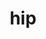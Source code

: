 ---
title: "hip"
layout: cache
categories: [package, develop]
meta: {"versions": ["5.5.1", "5.6.1", "6.1.2", "6.2.0", "6.2.1"], "compilers": ["gcc@=11.1.0", "gcc@=11.4.0", "gcc@=13.2.0"], "oss": ["ubuntu20.04", "ubuntu22.04", "ubuntu24.04"], "platforms": ["linux"], "targets": ["x86_64_v3"], "stacks": ["e4s", "gpu-tests", "ml-linux-x86_64-rocm", "root"], "num_specs": 85, "num_specs_by_stack": {"gpu-tests": 29, "root": 85, "e4s": 45, "ml-linux-x86_64-rocm": 11}}
spec_details: [{"hash": "cch3qgws37ro7himoja7hzg4hkckvlst", "compiler": "gcc@=11.1.0", "versions": ["5.6.1"], "os": "ubuntu20.04", "platform": "linux", "target": "x86_64_v3", "variants": ["build_system=cmake", "build_type=Release", "~cuda", "generator=make", "~ipo", "patches=aee7249,c2ee21c,e73e91b", "+rocm"], "stacks": ["gpu-tests", "root"], "size": "-", "tarball": "https://binaries.spack.io/develop/build_cache/linux-ubuntu20.04-x86_64_v3/gcc-11.1.0/hip-5.6.1/linux-ubuntu20.04-x86_64_v3-gcc-11.1.0-hip-5.6.1-cch3qgws37ro7himoja7hzg4hkckvlst.spack"}, {"hash": "3ckrdwlxq5j6eqbvwyd65e57neazbt4c", "compiler": "gcc@=11.1.0", "versions": ["5.6.1"], "os": "ubuntu20.04", "platform": "linux", "target": "x86_64_v3", "variants": ["build_system=cmake", "build_type=Release", "~cuda", "generator=make", "~ipo", "patches=aee7249,c2ee21c,e73e91b", "+rocm"], "stacks": ["gpu-tests", "root"], "size": "-", "tarball": "https://binaries.spack.io/develop/build_cache/linux-ubuntu20.04-x86_64_v3/gcc-11.1.0/hip-5.6.1/linux-ubuntu20.04-x86_64_v3-gcc-11.1.0-hip-5.6.1-3ckrdwlxq5j6eqbvwyd65e57neazbt4c.spack"}, {"hash": "3dvvckzgjcsk532v2bvxcijg7qcecwlm", "compiler": "gcc@=11.1.0", "versions": ["5.6.1"], "os": "ubuntu20.04", "platform": "linux", "target": "x86_64_v3", "variants": ["build_system=cmake", "build_type=Release", "~cuda", "generator=make", "~ipo", "patches=aee7249,c2ee21c,e73e91b", "+rocm"], "stacks": ["gpu-tests", "root"], "size": "-", "tarball": "https://binaries.spack.io/develop/build_cache/linux-ubuntu20.04-x86_64_v3/gcc-11.1.0/hip-5.6.1/linux-ubuntu20.04-x86_64_v3-gcc-11.1.0-hip-5.6.1-3dvvckzgjcsk532v2bvxcijg7qcecwlm.spack"}, {"hash": "4b7dwc6nm3qmlfnhzm5ofq335uutkhxl", "compiler": "gcc@=11.1.0", "versions": ["5.6.1"], "os": "ubuntu20.04", "platform": "linux", "target": "x86_64_v3", "variants": ["build_system=cmake", "build_type=Release", "~cuda", "generator=make", "~ipo", "patches=aee7249,c2ee21c,e73e91b", "+rocm"], "stacks": ["gpu-tests", "root"], "size": "-", "tarball": "https://binaries.spack.io/develop/build_cache/linux-ubuntu20.04-x86_64_v3/gcc-11.1.0/hip-5.6.1/linux-ubuntu20.04-x86_64_v3-gcc-11.1.0-hip-5.6.1-4b7dwc6nm3qmlfnhzm5ofq335uutkhxl.spack"}, {"hash": "ojrg7qjdekqvske5cg7tq2joeog625wa", "compiler": "gcc@=11.1.0", "versions": ["5.5.1"], "os": "ubuntu20.04", "platform": "linux", "target": "x86_64_v3", "variants": ["build_system=cmake", "build_type=Release", "~cuda", "generator=make", "~ipo", "patches=2d186d4,5068750,c2ee21c,ddd86f0", "+rocm"], "stacks": ["gpu-tests", "root"], "size": "-", "tarball": "https://binaries.spack.io/develop/build_cache/linux-ubuntu20.04-x86_64_v3/gcc-11.1.0/hip-5.5.1/linux-ubuntu20.04-x86_64_v3-gcc-11.1.0-hip-5.5.1-ojrg7qjdekqvske5cg7tq2joeog625wa.spack"}, {"hash": "4nfbreqv34p76fvdfifmap36kj2lacgj", "compiler": "gcc@=11.1.0", "versions": ["5.6.1"], "os": "ubuntu20.04", "platform": "linux", "target": "x86_64_v3", "variants": ["build_system=cmake", "build_type=Release", "~cuda", "generator=make", "~ipo", "patches=aee7249,c2ee21c,e73e91b", "+rocm"], "stacks": ["gpu-tests", "root"], "size": "-", "tarball": "https://binaries.spack.io/develop/build_cache/linux-ubuntu20.04-x86_64_v3/gcc-11.1.0/hip-5.6.1/linux-ubuntu20.04-x86_64_v3-gcc-11.1.0-hip-5.6.1-4nfbreqv34p76fvdfifmap36kj2lacgj.spack"}, {"hash": "4etcjsqblrodt223d3g2p5fa6y6stslh", "compiler": "gcc@=11.1.0", "versions": ["5.6.1"], "os": "ubuntu20.04", "platform": "linux", "target": "x86_64_v3", "variants": ["build_system=cmake", "build_type=Release", "~cuda", "generator=make", "~ipo", "patches=aee7249,c2ee21c,e73e91b", "+rocm"], "stacks": ["gpu-tests", "root"], "size": "-", "tarball": "https://binaries.spack.io/develop/build_cache/linux-ubuntu20.04-x86_64_v3/gcc-11.1.0/hip-5.6.1/linux-ubuntu20.04-x86_64_v3-gcc-11.1.0-hip-5.6.1-4etcjsqblrodt223d3g2p5fa6y6stslh.spack"}, {"hash": "7qvfehaniclknpa3pwpdbclgwwn4lu4p", "compiler": "gcc@=11.1.0", "versions": ["5.6.1"], "os": "ubuntu20.04", "platform": "linux", "target": "x86_64_v3", "variants": ["build_system=cmake", "build_type=Release", "~cuda", "generator=make", "~ipo", "patches=aee7249,c2ee21c,e73e91b", "+rocm"], "stacks": ["gpu-tests", "root"], "size": "-", "tarball": "https://binaries.spack.io/develop/build_cache/linux-ubuntu20.04-x86_64_v3/gcc-11.1.0/hip-5.6.1/linux-ubuntu20.04-x86_64_v3-gcc-11.1.0-hip-5.6.1-7qvfehaniclknpa3pwpdbclgwwn4lu4p.spack"}, {"hash": "d2tnpwqtcpbrpcmykbc3bbr6x2n5pxxd", "compiler": "gcc@=11.1.0", "versions": ["5.6.1"], "os": "ubuntu20.04", "platform": "linux", "target": "x86_64_v3", "variants": ["build_system=cmake", "build_type=Release", "~cuda", "generator=make", "~ipo", "patches=aee7249,c2ee21c,e73e91b", "+rocm"], "stacks": ["gpu-tests", "root"], "size": "-", "tarball": "https://binaries.spack.io/develop/build_cache/linux-ubuntu20.04-x86_64_v3/gcc-11.1.0/hip-5.6.1/linux-ubuntu20.04-x86_64_v3-gcc-11.1.0-hip-5.6.1-d2tnpwqtcpbrpcmykbc3bbr6x2n5pxxd.spack"}, {"hash": "6mll6htnjlgvd2dsrw7bkegn6m653vdn", "compiler": "gcc@=11.1.0", "versions": ["5.6.1"], "os": "ubuntu20.04", "platform": "linux", "target": "x86_64_v3", "variants": ["build_system=cmake", "build_type=Release", "~cuda", "generator=make", "~ipo", "patches=aee7249,c2ee21c,e73e91b", "+rocm"], "stacks": ["gpu-tests", "root"], "size": "-", "tarball": "https://binaries.spack.io/develop/build_cache/linux-ubuntu20.04-x86_64_v3/gcc-11.1.0/hip-5.6.1/linux-ubuntu20.04-x86_64_v3-gcc-11.1.0-hip-5.6.1-6mll6htnjlgvd2dsrw7bkegn6m653vdn.spack"}, {"hash": "aim7nqila5bfqcxdvfshxfptg4hcogfc", "compiler": "gcc@=11.1.0", "versions": ["5.6.1"], "os": "ubuntu20.04", "platform": "linux", "target": "x86_64_v3", "variants": ["build_system=cmake", "build_type=Release", "~cuda", "generator=make", "~ipo", "patches=aee7249,c2ee21c,e73e91b", "+rocm"], "stacks": ["gpu-tests", "root"], "size": "-", "tarball": "https://binaries.spack.io/develop/build_cache/linux-ubuntu20.04-x86_64_v3/gcc-11.1.0/hip-5.6.1/linux-ubuntu20.04-x86_64_v3-gcc-11.1.0-hip-5.6.1-aim7nqila5bfqcxdvfshxfptg4hcogfc.spack"}, {"hash": "wezjgqhpb75itvtte3dmbxmwdyjhs5mj", "compiler": "gcc@=11.1.0", "versions": ["5.6.1"], "os": "ubuntu20.04", "platform": "linux", "target": "x86_64_v3", "variants": ["build_system=cmake", "build_type=Release", "~cuda", "generator=make", "~ipo", "patches=aee7249,c2ee21c,e73e91b", "+rocm"], "stacks": ["gpu-tests", "root"], "size": "-", "tarball": "https://binaries.spack.io/develop/build_cache/linux-ubuntu20.04-x86_64_v3/gcc-11.1.0/hip-5.6.1/linux-ubuntu20.04-x86_64_v3-gcc-11.1.0-hip-5.6.1-wezjgqhpb75itvtte3dmbxmwdyjhs5mj.spack"}, {"hash": "6nxcbemrwdzruf43n7foeixjozjo4vmp", "compiler": "gcc@=11.1.0", "versions": ["5.6.1"], "os": "ubuntu20.04", "platform": "linux", "target": "x86_64_v3", "variants": ["build_system=cmake", "build_type=Release", "~cuda", "generator=make", "~ipo", "patches=aee7249,c2ee21c,e73e91b", "+rocm"], "stacks": ["gpu-tests", "root"], "size": "-", "tarball": "https://binaries.spack.io/develop/build_cache/linux-ubuntu20.04-x86_64_v3/gcc-11.1.0/hip-5.6.1/linux-ubuntu20.04-x86_64_v3-gcc-11.1.0-hip-5.6.1-6nxcbemrwdzruf43n7foeixjozjo4vmp.spack"}, {"hash": "k6njwm4pkcumxbrr5tv6wpt464ot2qxn", "compiler": "gcc@=11.1.0", "versions": ["5.6.1"], "os": "ubuntu20.04", "platform": "linux", "target": "x86_64_v3", "variants": ["build_system=cmake", "build_type=Release", "~cuda", "generator=make", "~ipo", "patches=aee7249,c2ee21c,e73e91b", "+rocm"], "stacks": ["gpu-tests", "root"], "size": "-", "tarball": "https://binaries.spack.io/develop/build_cache/linux-ubuntu20.04-x86_64_v3/gcc-11.1.0/hip-5.6.1/linux-ubuntu20.04-x86_64_v3-gcc-11.1.0-hip-5.6.1-k6njwm4pkcumxbrr5tv6wpt464ot2qxn.spack"}, {"hash": "o7gwoeohgft5ppyatsz4wwz3b5dqa2p3", "compiler": "gcc@=11.1.0", "versions": ["5.6.1"], "os": "ubuntu20.04", "platform": "linux", "target": "x86_64_v3", "variants": ["build_system=cmake", "build_type=Release", "~cuda", "generator=make", "~ipo", "patches=aee7249,c2ee21c,e73e91b", "+rocm"], "stacks": ["gpu-tests", "root"], "size": "-", "tarball": "https://binaries.spack.io/develop/build_cache/linux-ubuntu20.04-x86_64_v3/gcc-11.1.0/hip-5.6.1/linux-ubuntu20.04-x86_64_v3-gcc-11.1.0-hip-5.6.1-o7gwoeohgft5ppyatsz4wwz3b5dqa2p3.spack"}, {"hash": "6plr2nwomt3rs6z4spzomjua2ye4l7az", "compiler": "gcc@=11.1.0", "versions": ["5.6.1"], "os": "ubuntu20.04", "platform": "linux", "target": "x86_64_v3", "variants": ["build_system=cmake", "build_type=Release", "~cuda", "generator=make", "~ipo", "patches=aee7249,c2ee21c,e73e91b", "+rocm"], "stacks": ["gpu-tests", "root"], "size": "-", "tarball": "https://binaries.spack.io/develop/build_cache/linux-ubuntu20.04-x86_64_v3/gcc-11.1.0/hip-5.6.1/linux-ubuntu20.04-x86_64_v3-gcc-11.1.0-hip-5.6.1-6plr2nwomt3rs6z4spzomjua2ye4l7az.spack"}, {"hash": "rhuypngl3qde26lhj4zwobr63pyxtyz5", "compiler": "gcc@=11.1.0", "versions": ["5.6.1"], "os": "ubuntu20.04", "platform": "linux", "target": "x86_64_v3", "variants": ["build_system=cmake", "build_type=Release", "~cuda", "generator=make", "~ipo", "patches=aee7249,c2ee21c,e73e91b", "+rocm"], "stacks": ["gpu-tests", "root"], "size": "-", "tarball": "https://binaries.spack.io/develop/build_cache/linux-ubuntu20.04-x86_64_v3/gcc-11.1.0/hip-5.6.1/linux-ubuntu20.04-x86_64_v3-gcc-11.1.0-hip-5.6.1-rhuypngl3qde26lhj4zwobr63pyxtyz5.spack"}, {"hash": "wdtpgjvr3ka7vwfeli5oebj7uo4j4kyh", "compiler": "gcc@=11.1.0", "versions": ["5.6.1"], "os": "ubuntu20.04", "platform": "linux", "target": "x86_64_v3", "variants": ["build_system=cmake", "build_type=Release", "~cuda", "generator=make", "~ipo", "patches=aee7249,c2ee21c,e73e91b", "+rocm"], "stacks": ["gpu-tests", "root"], "size": "-", "tarball": "https://binaries.spack.io/develop/build_cache/linux-ubuntu20.04-x86_64_v3/gcc-11.1.0/hip-5.6.1/linux-ubuntu20.04-x86_64_v3-gcc-11.1.0-hip-5.6.1-wdtpgjvr3ka7vwfeli5oebj7uo4j4kyh.spack"}, {"hash": "rg2ie67nknxl3bm4bbrcrqnyh7hhq4uj", "compiler": "gcc@=11.1.0", "versions": ["5.6.1"], "os": "ubuntu20.04", "platform": "linux", "target": "x86_64_v3", "variants": ["build_system=cmake", "build_type=Release", "~cuda", "generator=make", "~ipo", "patches=aee7249,c2ee21c,e73e91b", "+rocm"], "stacks": ["gpu-tests", "root"], "size": "-", "tarball": "https://binaries.spack.io/develop/build_cache/linux-ubuntu20.04-x86_64_v3/gcc-11.1.0/hip-5.6.1/linux-ubuntu20.04-x86_64_v3-gcc-11.1.0-hip-5.6.1-rg2ie67nknxl3bm4bbrcrqnyh7hhq4uj.spack"}, {"hash": "xg2mp2gmocvti6mb5it5rb3nsvhljaw7", "compiler": "gcc@=11.1.0", "versions": ["5.6.1"], "os": "ubuntu20.04", "platform": "linux", "target": "x86_64_v3", "variants": ["build_system=cmake", "build_type=Release", "~cuda", "generator=make", "~ipo", "patches=aee7249,c2ee21c,e73e91b", "+rocm"], "stacks": ["gpu-tests", "root"], "size": "-", "tarball": "https://binaries.spack.io/develop/build_cache/linux-ubuntu20.04-x86_64_v3/gcc-11.1.0/hip-5.6.1/linux-ubuntu20.04-x86_64_v3-gcc-11.1.0-hip-5.6.1-xg2mp2gmocvti6mb5it5rb3nsvhljaw7.spack"}, {"hash": "uq5ip24rxjvu4w5efbnp67q6bupjbsk6", "compiler": "gcc@=11.1.0", "versions": ["5.6.1"], "os": "ubuntu20.04", "platform": "linux", "target": "x86_64_v3", "variants": ["build_system=cmake", "build_type=Release", "~cuda", "generator=make", "~ipo", "patches=aee7249,c2ee21c,e73e91b", "+rocm"], "stacks": ["gpu-tests", "root"], "size": "-", "tarball": "https://binaries.spack.io/develop/build_cache/linux-ubuntu20.04-x86_64_v3/gcc-11.1.0/hip-5.6.1/linux-ubuntu20.04-x86_64_v3-gcc-11.1.0-hip-5.6.1-uq5ip24rxjvu4w5efbnp67q6bupjbsk6.spack"}, {"hash": "tkcivgxcn2meec6wsmjcxkbdfz7fttu3", "compiler": "gcc@=11.1.0", "versions": ["5.6.1"], "os": "ubuntu20.04", "platform": "linux", "target": "x86_64_v3", "variants": ["build_system=cmake", "build_type=Release", "~cuda", "generator=make", "~ipo", "patches=aee7249,c2ee21c,e73e91b", "+rocm"], "stacks": ["gpu-tests", "root"], "size": "-", "tarball": "https://binaries.spack.io/develop/build_cache/linux-ubuntu20.04-x86_64_v3/gcc-11.1.0/hip-5.6.1/linux-ubuntu20.04-x86_64_v3-gcc-11.1.0-hip-5.6.1-tkcivgxcn2meec6wsmjcxkbdfz7fttu3.spack"}, {"hash": "vg76oxosnycfgulgaqlnop5x5wqbvndo", "compiler": "gcc@=11.1.0", "versions": ["5.6.1"], "os": "ubuntu20.04", "platform": "linux", "target": "x86_64_v3", "variants": ["build_system=cmake", "build_type=Release", "~cuda", "generator=make", "~ipo", "patches=aee7249,c2ee21c,e73e91b", "+rocm"], "stacks": ["gpu-tests", "root"], "size": "-", "tarball": "https://binaries.spack.io/develop/build_cache/linux-ubuntu20.04-x86_64_v3/gcc-11.1.0/hip-5.6.1/linux-ubuntu20.04-x86_64_v3-gcc-11.1.0-hip-5.6.1-vg76oxosnycfgulgaqlnop5x5wqbvndo.spack"}, {"hash": "eblv2jr3wsuk2arzl7ptx2i5ba2jqqeu", "compiler": "gcc@=11.1.0", "versions": ["5.6.1"], "os": "ubuntu20.04", "platform": "linux", "target": "x86_64_v3", "variants": ["build_system=cmake", "build_type=Release", "~cuda", "generator=make", "~ipo", "patches=aee7249,c2ee21c,e73e91b", "+rocm"], "stacks": ["gpu-tests", "root"], "size": "-", "tarball": "https://binaries.spack.io/develop/build_cache/linux-ubuntu20.04-x86_64_v3/gcc-11.1.0/hip-5.6.1/linux-ubuntu20.04-x86_64_v3-gcc-11.1.0-hip-5.6.1-eblv2jr3wsuk2arzl7ptx2i5ba2jqqeu.spack"}, {"hash": "xu2vb3tnqgsznmqpxcf63yonfd4dzxkg", "compiler": "gcc@=11.1.0", "versions": ["5.6.1"], "os": "ubuntu20.04", "platform": "linux", "target": "x86_64_v3", "variants": ["build_system=cmake", "build_type=Release", "~cuda", "generator=make", "~ipo", "patches=aee7249,c2ee21c,e73e91b", "+rocm"], "stacks": ["gpu-tests", "root"], "size": "-", "tarball": "https://binaries.spack.io/develop/build_cache/linux-ubuntu20.04-x86_64_v3/gcc-11.1.0/hip-5.6.1/linux-ubuntu20.04-x86_64_v3-gcc-11.1.0-hip-5.6.1-xu2vb3tnqgsznmqpxcf63yonfd4dzxkg.spack"}, {"hash": "zknbnp5i62ldxadnrk6aveor5i52sryv", "compiler": "gcc@=11.1.0", "versions": ["5.6.1"], "os": "ubuntu20.04", "platform": "linux", "target": "x86_64_v3", "variants": ["build_system=cmake", "build_type=Release", "~cuda", "generator=make", "~ipo", "patches=aee7249,c2ee21c,e73e91b", "+rocm"], "stacks": ["gpu-tests", "root"], "size": "-", "tarball": "https://binaries.spack.io/develop/build_cache/linux-ubuntu20.04-x86_64_v3/gcc-11.1.0/hip-5.6.1/linux-ubuntu20.04-x86_64_v3-gcc-11.1.0-hip-5.6.1-zknbnp5i62ldxadnrk6aveor5i52sryv.spack"}, {"hash": "t6y63gxswpa25p2baxgk3s3zfgwc62df", "compiler": "gcc@=11.1.0", "versions": ["5.6.1"], "os": "ubuntu20.04", "platform": "linux", "target": "x86_64_v3", "variants": ["build_system=cmake", "build_type=Release", "~cuda", "generator=make", "~ipo", "patches=aee7249,c2ee21c,e73e91b", "+rocm"], "stacks": ["gpu-tests", "root"], "size": "-", "tarball": "https://binaries.spack.io/develop/build_cache/linux-ubuntu20.04-x86_64_v3/gcc-11.1.0/hip-5.6.1/linux-ubuntu20.04-x86_64_v3-gcc-11.1.0-hip-5.6.1-t6y63gxswpa25p2baxgk3s3zfgwc62df.spack"}, {"hash": "w37ohitcr6rktzc6te3t72abiz3mdw5j", "compiler": "gcc@=11.1.0", "versions": ["5.6.1"], "os": "ubuntu20.04", "platform": "linux", "target": "x86_64_v3", "variants": ["build_system=cmake", "build_type=Release", "~cuda", "generator=make", "~ipo", "patches=aee7249,c2ee21c,e73e91b", "+rocm"], "stacks": ["gpu-tests", "root"], "size": "-", "tarball": "https://binaries.spack.io/develop/build_cache/linux-ubuntu20.04-x86_64_v3/gcc-11.1.0/hip-5.6.1/linux-ubuntu20.04-x86_64_v3-gcc-11.1.0-hip-5.6.1-w37ohitcr6rktzc6te3t72abiz3mdw5j.spack"}, {"hash": "pmsbmqaolkee6mjqefyizay5pp7b5dnm", "compiler": "gcc@=11.1.0", "versions": ["5.6.1"], "os": "ubuntu20.04", "platform": "linux", "target": "x86_64_v3", "variants": ["build_system=cmake", "build_type=Release", "~cuda", "generator=make", "~ipo", "patches=aee7249,c2ee21c,e73e91b", "+rocm"], "stacks": ["gpu-tests", "root"], "size": "-", "tarball": "https://binaries.spack.io/develop/build_cache/linux-ubuntu20.04-x86_64_v3/gcc-11.1.0/hip-5.6.1/linux-ubuntu20.04-x86_64_v3-gcc-11.1.0-hip-5.6.1-pmsbmqaolkee6mjqefyizay5pp7b5dnm.spack"}, {"hash": "pos6ob4tleyzq6tegd52cj7xlnx3ood5", "compiler": "gcc@=11.4.0", "versions": ["6.2.1"], "os": "ubuntu22.04", "platform": "linux", "target": "x86_64_v3", "variants": ["~asan", "build_system=cmake", "build_type=Release", "~cuda", "generator=make", "~ipo", "patches=1f65dfe", "+rocm"], "stacks": ["e4s", "root"], "size": "-", "tarball": "https://binaries.spack.io/develop/build_cache/linux-ubuntu22.04-x86_64_v3/gcc-11.4.0/hip-6.2.1/linux-ubuntu22.04-x86_64_v3-gcc-11.4.0-hip-6.2.1-pos6ob4tleyzq6tegd52cj7xlnx3ood5.spack"}, {"hash": "cibtkzlp745ngku2fcjvfkfkyh4rafjl", "compiler": "gcc@=11.4.0", "versions": ["6.2.1"], "os": "ubuntu22.04", "platform": "linux", "target": "x86_64_v3", "variants": ["~asan", "build_system=cmake", "build_type=Release", "~cuda", "generator=make", "~ipo", "patches=1f65dfe", "+rocm"], "stacks": ["e4s", "root"], "size": "-", "tarball": "https://binaries.spack.io/develop/build_cache/linux-ubuntu22.04-x86_64_v3/gcc-11.4.0/hip-6.2.1/linux-ubuntu22.04-x86_64_v3-gcc-11.4.0-hip-6.2.1-cibtkzlp745ngku2fcjvfkfkyh4rafjl.spack"}, {"hash": "lhiakr722rf4sid7xe2koblmfbgoti3u", "compiler": "gcc@=11.4.0", "versions": ["6.2.1"], "os": "ubuntu22.04", "platform": "linux", "target": "x86_64_v3", "variants": ["~asan", "build_system=cmake", "build_type=Release", "~cuda", "generator=make", "~ipo", "patches=1f65dfe", "+rocm"], "stacks": ["e4s", "root"], "size": "-", "tarball": "https://binaries.spack.io/develop/build_cache/linux-ubuntu22.04-x86_64_v3/gcc-11.4.0/hip-6.2.1/linux-ubuntu22.04-x86_64_v3-gcc-11.4.0-hip-6.2.1-lhiakr722rf4sid7xe2koblmfbgoti3u.spack"}, {"hash": "dhjfxovyzyp64vcaqp67ier233hqguke", "compiler": "gcc@=11.4.0", "versions": ["6.2.0"], "os": "ubuntu22.04", "platform": "linux", "target": "x86_64_v3", "variants": ["~asan", "build_system=cmake", "build_type=Release", "~cuda", "generator=make", "~ipo", "patches=1f65dfe", "+rocm"], "stacks": ["e4s", "root"], "size": "-", "tarball": "https://binaries.spack.io/develop/build_cache/linux-ubuntu22.04-x86_64_v3/gcc-11.4.0/hip-6.2.0/linux-ubuntu22.04-x86_64_v3-gcc-11.4.0-hip-6.2.0-dhjfxovyzyp64vcaqp67ier233hqguke.spack"}, {"hash": "ffzkfriozp7qpmdjag6ff6jvmav2df36", "compiler": "gcc@=11.4.0", "versions": ["6.2.1"], "os": "ubuntu22.04", "platform": "linux", "target": "x86_64_v3", "variants": ["~asan", "build_system=cmake", "build_type=Release", "~cuda", "generator=make", "~ipo", "patches=1f65dfe", "+rocm"], "stacks": ["e4s", "root"], "size": "-", "tarball": "https://binaries.spack.io/develop/build_cache/linux-ubuntu22.04-x86_64_v3/gcc-11.4.0/hip-6.2.1/linux-ubuntu22.04-x86_64_v3-gcc-11.4.0-hip-6.2.1-ffzkfriozp7qpmdjag6ff6jvmav2df36.spack"}, {"hash": "expgiwvomvvvztbchx334auzx7f74mm2", "compiler": "gcc@=11.4.0", "versions": ["6.2.1"], "os": "ubuntu22.04", "platform": "linux", "target": "x86_64_v3", "variants": ["~asan", "build_system=cmake", "build_type=Release", "~cuda", "generator=make", "~ipo", "patches=1f65dfe", "+rocm"], "stacks": ["e4s", "root"], "size": "-", "tarball": "https://binaries.spack.io/develop/build_cache/linux-ubuntu22.04-x86_64_v3/gcc-11.4.0/hip-6.2.1/linux-ubuntu22.04-x86_64_v3-gcc-11.4.0-hip-6.2.1-expgiwvomvvvztbchx334auzx7f74mm2.spack"}, {"hash": "cgjtt5gcsa6e6irsleq4wzsbuncwjrgk", "compiler": "gcc@=11.4.0", "versions": ["6.2.1"], "os": "ubuntu22.04", "platform": "linux", "target": "x86_64_v3", "variants": ["~asan", "build_system=cmake", "build_type=Release", "~cuda", "generator=make", "~ipo", "patches=1f65dfe", "+rocm"], "stacks": ["e4s", "root"], "size": "-", "tarball": "https://binaries.spack.io/develop/build_cache/linux-ubuntu22.04-x86_64_v3/gcc-11.4.0/hip-6.2.1/linux-ubuntu22.04-x86_64_v3-gcc-11.4.0-hip-6.2.1-cgjtt5gcsa6e6irsleq4wzsbuncwjrgk.spack"}, {"hash": "wzvg2zv4kauehcihtrlxk2d6ztnuqyrv", "compiler": "gcc@=11.4.0", "versions": ["6.2.1"], "os": "ubuntu22.04", "platform": "linux", "target": "x86_64_v3", "variants": ["~asan", "build_system=cmake", "build_type=Release", "~cuda", "generator=make", "~ipo", "patches=1f65dfe", "+rocm"], "stacks": ["e4s", "root"], "size": "-", "tarball": "https://binaries.spack.io/develop/build_cache/linux-ubuntu22.04-x86_64_v3/gcc-11.4.0/hip-6.2.1/linux-ubuntu22.04-x86_64_v3-gcc-11.4.0-hip-6.2.1-wzvg2zv4kauehcihtrlxk2d6ztnuqyrv.spack"}, {"hash": "c6ascojivaiwkfebshbohjh7gtquj5wy", "compiler": "gcc@=11.4.0", "versions": ["6.2.1"], "os": "ubuntu22.04", "platform": "linux", "target": "x86_64_v3", "variants": ["~asan", "build_system=cmake", "build_type=Release", "~cuda", "generator=make", "~ipo", "patches=1f65dfe", "+rocm"], "stacks": ["e4s", "root"], "size": "-", "tarball": "https://binaries.spack.io/develop/build_cache/linux-ubuntu22.04-x86_64_v3/gcc-11.4.0/hip-6.2.1/linux-ubuntu22.04-x86_64_v3-gcc-11.4.0-hip-6.2.1-c6ascojivaiwkfebshbohjh7gtquj5wy.spack"}, {"hash": "diaghjaqlytp2gybe7r66mh7roppfc2j", "compiler": "gcc@=11.4.0", "versions": ["6.2.1"], "os": "ubuntu22.04", "platform": "linux", "target": "x86_64_v3", "variants": ["~asan", "build_system=cmake", "build_type=Release", "~cuda", "generator=make", "~ipo", "patches=1f65dfe", "+rocm"], "stacks": ["e4s", "root"], "size": "-", "tarball": "https://binaries.spack.io/develop/build_cache/linux-ubuntu22.04-x86_64_v3/gcc-11.4.0/hip-6.2.1/linux-ubuntu22.04-x86_64_v3-gcc-11.4.0-hip-6.2.1-diaghjaqlytp2gybe7r66mh7roppfc2j.spack"}, {"hash": "vpvygwcku7ygwhqiomqjrerm325pbimw", "compiler": "gcc@=11.4.0", "versions": ["6.2.1"], "os": "ubuntu22.04", "platform": "linux", "target": "x86_64_v3", "variants": ["~asan", "build_system=cmake", "build_type=Release", "~cuda", "generator=make", "~ipo", "patches=1f65dfe", "+rocm"], "stacks": ["e4s", "root"], "size": "-", "tarball": "https://binaries.spack.io/develop/build_cache/linux-ubuntu22.04-x86_64_v3/gcc-11.4.0/hip-6.2.1/linux-ubuntu22.04-x86_64_v3-gcc-11.4.0-hip-6.2.1-vpvygwcku7ygwhqiomqjrerm325pbimw.spack"}, {"hash": "64nb5rfewnzcppfjqug2lcpcfsvymlim", "compiler": "gcc@=11.4.0", "versions": ["6.2.1"], "os": "ubuntu22.04", "platform": "linux", "target": "x86_64_v3", "variants": ["~asan", "build_system=cmake", "build_type=Release", "~cuda", "generator=make", "~ipo", "patches=1f65dfe", "+rocm"], "stacks": ["e4s", "root"], "size": "-", "tarball": "https://binaries.spack.io/develop/build_cache/linux-ubuntu22.04-x86_64_v3/gcc-11.4.0/hip-6.2.1/linux-ubuntu22.04-x86_64_v3-gcc-11.4.0-hip-6.2.1-64nb5rfewnzcppfjqug2lcpcfsvymlim.spack"}, {"hash": "7eultlkkzc5vbbgkhysdgrymjhei4uxe", "compiler": "gcc@=11.4.0", "versions": ["6.2.1"], "os": "ubuntu22.04", "platform": "linux", "target": "x86_64_v3", "variants": ["~asan", "build_system=cmake", "build_type=Release", "~cuda", "generator=make", "~ipo", "patches=1f65dfe", "+rocm"], "stacks": ["e4s", "root"], "size": "-", "tarball": "https://binaries.spack.io/develop/build_cache/linux-ubuntu22.04-x86_64_v3/gcc-11.4.0/hip-6.2.1/linux-ubuntu22.04-x86_64_v3-gcc-11.4.0-hip-6.2.1-7eultlkkzc5vbbgkhysdgrymjhei4uxe.spack"}, {"hash": "dxv6eskeci4ombeahmitaguqgzsnmglq", "compiler": "gcc@=11.4.0", "versions": ["6.2.1"], "os": "ubuntu22.04", "platform": "linux", "target": "x86_64_v3", "variants": ["~asan", "build_system=cmake", "build_type=Release", "~cuda", "generator=make", "~ipo", "patches=1f65dfe", "+rocm"], "stacks": ["e4s", "root"], "size": "-", "tarball": "https://binaries.spack.io/develop/build_cache/linux-ubuntu22.04-x86_64_v3/gcc-11.4.0/hip-6.2.1/linux-ubuntu22.04-x86_64_v3-gcc-11.4.0-hip-6.2.1-dxv6eskeci4ombeahmitaguqgzsnmglq.spack"}, {"hash": "5cf67slnggyg3ltojm7xy4naia3yiwbr", "compiler": "gcc@=11.4.0", "versions": ["6.2.1"], "os": "ubuntu22.04", "platform": "linux", "target": "x86_64_v3", "variants": ["~asan", "build_system=cmake", "build_type=Release", "~cuda", "generator=make", "~ipo", "patches=1f65dfe", "+rocm"], "stacks": ["e4s", "root"], "size": "-", "tarball": "https://binaries.spack.io/develop/build_cache/linux-ubuntu22.04-x86_64_v3/gcc-11.4.0/hip-6.2.1/linux-ubuntu22.04-x86_64_v3-gcc-11.4.0-hip-6.2.1-5cf67slnggyg3ltojm7xy4naia3yiwbr.spack"}, {"hash": "gxscu4p7bdp4gxbaqisxidfb6rynuhwz", "compiler": "gcc@=11.4.0", "versions": ["6.2.1"], "os": "ubuntu22.04", "platform": "linux", "target": "x86_64_v3", "variants": ["~asan", "build_system=cmake", "build_type=Release", "~cuda", "generator=make", "~ipo", "patches=1f65dfe", "+rocm"], "stacks": ["e4s", "root"], "size": "-", "tarball": "https://binaries.spack.io/develop/build_cache/linux-ubuntu22.04-x86_64_v3/gcc-11.4.0/hip-6.2.1/linux-ubuntu22.04-x86_64_v3-gcc-11.4.0-hip-6.2.1-gxscu4p7bdp4gxbaqisxidfb6rynuhwz.spack"}, {"hash": "2wfbfitxhk2tjumceffz5avnssrplgqd", "compiler": "gcc@=11.4.0", "versions": ["6.2.1"], "os": "ubuntu22.04", "platform": "linux", "target": "x86_64_v3", "variants": ["~asan", "build_system=cmake", "build_type=Release", "~cuda", "generator=make", "~ipo", "patches=1f65dfe", "+rocm"], "stacks": ["e4s", "root"], "size": "-", "tarball": "https://binaries.spack.io/develop/build_cache/linux-ubuntu22.04-x86_64_v3/gcc-11.4.0/hip-6.2.1/linux-ubuntu22.04-x86_64_v3-gcc-11.4.0-hip-6.2.1-2wfbfitxhk2tjumceffz5avnssrplgqd.spack"}, {"hash": "g6soqg5swkb5vhkoqe37njw3zchc4n3s", "compiler": "gcc@=11.4.0", "versions": ["6.2.1"], "os": "ubuntu22.04", "platform": "linux", "target": "x86_64_v3", "variants": ["~asan", "build_system=cmake", "build_type=Release", "~cuda", "generator=make", "~ipo", "patches=1f65dfe", "+rocm"], "stacks": ["e4s", "root"], "size": "-", "tarball": "https://binaries.spack.io/develop/build_cache/linux-ubuntu22.04-x86_64_v3/gcc-11.4.0/hip-6.2.1/linux-ubuntu22.04-x86_64_v3-gcc-11.4.0-hip-6.2.1-g6soqg5swkb5vhkoqe37njw3zchc4n3s.spack"}, {"hash": "lv4oegbowhr256jzackm7c2lf7mqp2f2", "compiler": "gcc@=11.4.0", "versions": ["6.2.0"], "os": "ubuntu22.04", "platform": "linux", "target": "x86_64_v3", "variants": ["~asan", "build_system=cmake", "build_type=Release", "~cuda", "generator=make", "~ipo", "patches=1f65dfe", "+rocm"], "stacks": ["e4s", "root"], "size": "-", "tarball": "https://binaries.spack.io/develop/build_cache/linux-ubuntu22.04-x86_64_v3/gcc-11.4.0/hip-6.2.0/linux-ubuntu22.04-x86_64_v3-gcc-11.4.0-hip-6.2.0-lv4oegbowhr256jzackm7c2lf7mqp2f2.spack"}, {"hash": "ih6bvzptpmbw3vshbzxndkeprqi5sju6", "compiler": "gcc@=11.4.0", "versions": ["6.2.1"], "os": "ubuntu22.04", "platform": "linux", "target": "x86_64_v3", "variants": ["~asan", "build_system=cmake", "build_type=Release", "~cuda", "generator=make", "~ipo", "patches=1f65dfe", "+rocm"], "stacks": ["e4s", "root"], "size": "-", "tarball": "https://binaries.spack.io/develop/build_cache/linux-ubuntu22.04-x86_64_v3/gcc-11.4.0/hip-6.2.1/linux-ubuntu22.04-x86_64_v3-gcc-11.4.0-hip-6.2.1-ih6bvzptpmbw3vshbzxndkeprqi5sju6.spack"}, {"hash": "j6cfqqtihkyfkbl2hwu4q35aehhorp45", "compiler": "gcc@=11.4.0", "versions": ["6.2.1"], "os": "ubuntu22.04", "platform": "linux", "target": "x86_64_v3", "variants": ["~asan", "build_system=cmake", "build_type=Release", "~cuda", "generator=make", "~ipo", "patches=1f65dfe", "+rocm"], "stacks": ["e4s", "root"], "size": "-", "tarball": "https://binaries.spack.io/develop/build_cache/linux-ubuntu22.04-x86_64_v3/gcc-11.4.0/hip-6.2.1/linux-ubuntu22.04-x86_64_v3-gcc-11.4.0-hip-6.2.1-j6cfqqtihkyfkbl2hwu4q35aehhorp45.spack"}, {"hash": "zqkq7qkoa6fbdjxnvthdy3apy2lrkagv", "compiler": "gcc@=11.4.0", "versions": ["6.2.1"], "os": "ubuntu22.04", "platform": "linux", "target": "x86_64_v3", "variants": ["~asan", "build_system=cmake", "build_type=Release", "~cuda", "generator=make", "~ipo", "patches=1f65dfe", "+rocm"], "stacks": ["e4s", "root"], "size": "-", "tarball": "https://binaries.spack.io/develop/build_cache/linux-ubuntu22.04-x86_64_v3/gcc-11.4.0/hip-6.2.1/linux-ubuntu22.04-x86_64_v3-gcc-11.4.0-hip-6.2.1-zqkq7qkoa6fbdjxnvthdy3apy2lrkagv.spack"}, {"hash": "4x6r24bdyzmtqowlm6rfzwk6bfilenbq", "compiler": "gcc@=11.4.0", "versions": ["6.2.1"], "os": "ubuntu22.04", "platform": "linux", "target": "x86_64_v3", "variants": ["~asan", "build_system=cmake", "build_type=Release", "~cuda", "generator=make", "~ipo", "patches=1f65dfe", "+rocm"], "stacks": ["e4s", "root"], "size": "-", "tarball": "https://binaries.spack.io/develop/build_cache/linux-ubuntu22.04-x86_64_v3/gcc-11.4.0/hip-6.2.1/linux-ubuntu22.04-x86_64_v3-gcc-11.4.0-hip-6.2.1-4x6r24bdyzmtqowlm6rfzwk6bfilenbq.spack"}, {"hash": "hokm7godn26sy6n524kcn643srtjlrhx", "compiler": "gcc@=11.4.0", "versions": ["6.2.1"], "os": "ubuntu22.04", "platform": "linux", "target": "x86_64_v3", "variants": ["~asan", "build_system=cmake", "build_type=Release", "~cuda", "generator=make", "~ipo", "patches=1f65dfe", "+rocm"], "stacks": ["e4s", "root"], "size": "-", "tarball": "https://binaries.spack.io/develop/build_cache/linux-ubuntu22.04-x86_64_v3/gcc-11.4.0/hip-6.2.1/linux-ubuntu22.04-x86_64_v3-gcc-11.4.0-hip-6.2.1-hokm7godn26sy6n524kcn643srtjlrhx.spack"}, {"hash": "2ncafn4loazetubxqovivshw3dg3lwzs", "compiler": "gcc@=11.4.0", "versions": ["6.2.1"], "os": "ubuntu22.04", "platform": "linux", "target": "x86_64_v3", "variants": ["~asan", "build_system=cmake", "build_type=Release", "~cuda", "generator=make", "~ipo", "patches=1f65dfe", "+rocm"], "stacks": ["e4s", "root"], "size": "-", "tarball": "https://binaries.spack.io/develop/build_cache/linux-ubuntu22.04-x86_64_v3/gcc-11.4.0/hip-6.2.1/linux-ubuntu22.04-x86_64_v3-gcc-11.4.0-hip-6.2.1-2ncafn4loazetubxqovivshw3dg3lwzs.spack"}, {"hash": "2tbju43ord4vblfojkhcbtpszpu45svu", "compiler": "gcc@=11.4.0", "versions": ["6.2.0"], "os": "ubuntu22.04", "platform": "linux", "target": "x86_64_v3", "variants": ["~asan", "build_system=cmake", "build_type=Release", "~cuda", "generator=make", "~ipo", "patches=1f65dfe", "+rocm"], "stacks": ["e4s", "root"], "size": "-", "tarball": "https://binaries.spack.io/develop/build_cache/linux-ubuntu22.04-x86_64_v3/gcc-11.4.0/hip-6.2.0/linux-ubuntu22.04-x86_64_v3-gcc-11.4.0-hip-6.2.0-2tbju43ord4vblfojkhcbtpszpu45svu.spack"}, {"hash": "ifpphkgbeutowyyq2hbnhatwidy6nh36", "compiler": "gcc@=11.4.0", "versions": ["6.2.1"], "os": "ubuntu22.04", "platform": "linux", "target": "x86_64_v3", "variants": ["~asan", "build_system=cmake", "build_type=Release", "~cuda", "generator=make", "~ipo", "patches=1f65dfe", "+rocm"], "stacks": ["e4s", "root"], "size": "-", "tarball": "https://binaries.spack.io/develop/build_cache/linux-ubuntu22.04-x86_64_v3/gcc-11.4.0/hip-6.2.1/linux-ubuntu22.04-x86_64_v3-gcc-11.4.0-hip-6.2.1-ifpphkgbeutowyyq2hbnhatwidy6nh36.spack"}, {"hash": "ktxugxwkaoopmkyexhghrba3kbrojrit", "compiler": "gcc@=11.4.0", "versions": ["6.2.1"], "os": "ubuntu22.04", "platform": "linux", "target": "x86_64_v3", "variants": ["~asan", "build_system=cmake", "build_type=Release", "~cuda", "generator=make", "~ipo", "patches=1f65dfe", "+rocm"], "stacks": ["e4s", "root"], "size": "-", "tarball": "https://binaries.spack.io/develop/build_cache/linux-ubuntu22.04-x86_64_v3/gcc-11.4.0/hip-6.2.1/linux-ubuntu22.04-x86_64_v3-gcc-11.4.0-hip-6.2.1-ktxugxwkaoopmkyexhghrba3kbrojrit.spack"}, {"hash": "7f7peb3d6ea5b5l37jyualgzdntabqyr", "compiler": "gcc@=11.4.0", "versions": ["6.2.1"], "os": "ubuntu22.04", "platform": "linux", "target": "x86_64_v3", "variants": ["~asan", "build_system=cmake", "build_type=Release", "~cuda", "generator=make", "~ipo", "patches=1f65dfe", "+rocm"], "stacks": ["e4s", "root"], "size": "-", "tarball": "https://binaries.spack.io/develop/build_cache/linux-ubuntu22.04-x86_64_v3/gcc-11.4.0/hip-6.2.1/linux-ubuntu22.04-x86_64_v3-gcc-11.4.0-hip-6.2.1-7f7peb3d6ea5b5l37jyualgzdntabqyr.spack"}, {"hash": "kr7sb6piiqqfskucgsnvfqyxjccenc2j", "compiler": "gcc@=11.4.0", "versions": ["6.2.1"], "os": "ubuntu22.04", "platform": "linux", "target": "x86_64_v3", "variants": ["~asan", "build_system=cmake", "build_type=Release", "~cuda", "generator=make", "~ipo", "patches=1f65dfe", "+rocm"], "stacks": ["e4s", "root"], "size": "-", "tarball": "https://binaries.spack.io/develop/build_cache/linux-ubuntu22.04-x86_64_v3/gcc-11.4.0/hip-6.2.1/linux-ubuntu22.04-x86_64_v3-gcc-11.4.0-hip-6.2.1-kr7sb6piiqqfskucgsnvfqyxjccenc2j.spack"}, {"hash": "7qzf45jslcuhzqoka6evyyftka2niqs7", "compiler": "gcc@=11.4.0", "versions": ["6.2.1"], "os": "ubuntu22.04", "platform": "linux", "target": "x86_64_v3", "variants": ["~asan", "build_system=cmake", "build_type=Release", "~cuda", "generator=make", "~ipo", "patches=1f65dfe", "+rocm"], "stacks": ["e4s", "root"], "size": "-", "tarball": "https://binaries.spack.io/develop/build_cache/linux-ubuntu22.04-x86_64_v3/gcc-11.4.0/hip-6.2.1/linux-ubuntu22.04-x86_64_v3-gcc-11.4.0-hip-6.2.1-7qzf45jslcuhzqoka6evyyftka2niqs7.spack"}, {"hash": "nd5rzfzxktzf2n4c2xfgmfdu3ngrug2r", "compiler": "gcc@=11.4.0", "versions": ["6.2.1"], "os": "ubuntu22.04", "platform": "linux", "target": "x86_64_v3", "variants": ["~asan", "build_system=cmake", "build_type=Release", "~cuda", "generator=make", "~ipo", "patches=1f65dfe", "+rocm"], "stacks": ["e4s", "root"], "size": "-", "tarball": "https://binaries.spack.io/develop/build_cache/linux-ubuntu22.04-x86_64_v3/gcc-11.4.0/hip-6.2.1/linux-ubuntu22.04-x86_64_v3-gcc-11.4.0-hip-6.2.1-nd5rzfzxktzf2n4c2xfgmfdu3ngrug2r.spack"}, {"hash": "nn5l5er7p2c4zk3giuxung4j5tmkti6h", "compiler": "gcc@=11.4.0", "versions": ["6.2.1"], "os": "ubuntu22.04", "platform": "linux", "target": "x86_64_v3", "variants": ["~asan", "build_system=cmake", "build_type=Release", "~cuda", "generator=make", "~ipo", "patches=1f65dfe", "+rocm"], "stacks": ["e4s", "root"], "size": "-", "tarball": "https://binaries.spack.io/develop/build_cache/linux-ubuntu22.04-x86_64_v3/gcc-11.4.0/hip-6.2.1/linux-ubuntu22.04-x86_64_v3-gcc-11.4.0-hip-6.2.1-nn5l5er7p2c4zk3giuxung4j5tmkti6h.spack"}, {"hash": "pfcokcynqxrw2bgtgm6m4sxq6e2lncz3", "compiler": "gcc@=11.4.0", "versions": ["6.2.1"], "os": "ubuntu22.04", "platform": "linux", "target": "x86_64_v3", "variants": ["~asan", "build_system=cmake", "build_type=Release", "~cuda", "generator=make", "~ipo", "patches=1f65dfe", "+rocm"], "stacks": ["e4s", "root"], "size": "-", "tarball": "https://binaries.spack.io/develop/build_cache/linux-ubuntu22.04-x86_64_v3/gcc-11.4.0/hip-6.2.1/linux-ubuntu22.04-x86_64_v3-gcc-11.4.0-hip-6.2.1-pfcokcynqxrw2bgtgm6m4sxq6e2lncz3.spack"}, {"hash": "rcuxrxpcp7pao456o7hq4ybow5hlhs7w", "compiler": "gcc@=11.4.0", "versions": ["6.2.1"], "os": "ubuntu22.04", "platform": "linux", "target": "x86_64_v3", "variants": ["~asan", "build_system=cmake", "build_type=Release", "~cuda", "generator=make", "~ipo", "patches=1f65dfe", "+rocm"], "stacks": ["e4s", "root"], "size": "-", "tarball": "https://binaries.spack.io/develop/build_cache/linux-ubuntu22.04-x86_64_v3/gcc-11.4.0/hip-6.2.1/linux-ubuntu22.04-x86_64_v3-gcc-11.4.0-hip-6.2.1-rcuxrxpcp7pao456o7hq4ybow5hlhs7w.spack"}, {"hash": "otsnp2p7vaicbn36ndhw2sqyhobwbpbw", "compiler": "gcc@=11.4.0", "versions": ["6.2.0"], "os": "ubuntu22.04", "platform": "linux", "target": "x86_64_v3", "variants": ["~asan", "build_system=cmake", "build_type=Release", "~cuda", "generator=make", "~ipo", "patches=1f65dfe", "+rocm"], "stacks": ["e4s", "root"], "size": "-", "tarball": "https://binaries.spack.io/develop/build_cache/linux-ubuntu22.04-x86_64_v3/gcc-11.4.0/hip-6.2.0/linux-ubuntu22.04-x86_64_v3-gcc-11.4.0-hip-6.2.0-otsnp2p7vaicbn36ndhw2sqyhobwbpbw.spack"}, {"hash": "cfif5nrzyja7o7ky76jqgld7z546yq5o", "compiler": "gcc@=11.4.0", "versions": ["6.2.1"], "os": "ubuntu22.04", "platform": "linux", "target": "x86_64_v3", "variants": ["~asan", "build_system=cmake", "build_type=Release", "~cuda", "generator=make", "~ipo", "patches=1f65dfe", "+rocm"], "stacks": ["e4s", "root"], "size": "-", "tarball": "https://binaries.spack.io/develop/build_cache/linux-ubuntu22.04-x86_64_v3/gcc-11.4.0/hip-6.2.1/linux-ubuntu22.04-x86_64_v3-gcc-11.4.0-hip-6.2.1-cfif5nrzyja7o7ky76jqgld7z546yq5o.spack"}, {"hash": "eelgl4annj44v6j3kfqwnfmakx7dz5my", "compiler": "gcc@=11.4.0", "versions": ["6.2.1"], "os": "ubuntu22.04", "platform": "linux", "target": "x86_64_v3", "variants": ["~asan", "build_system=cmake", "build_type=Release", "~cuda", "generator=make", "~ipo", "patches=1f65dfe", "+rocm"], "stacks": ["e4s", "root"], "size": "-", "tarball": "https://binaries.spack.io/develop/build_cache/linux-ubuntu22.04-x86_64_v3/gcc-11.4.0/hip-6.2.1/linux-ubuntu22.04-x86_64_v3-gcc-11.4.0-hip-6.2.1-eelgl4annj44v6j3kfqwnfmakx7dz5my.spack"}, {"hash": "sfealvs76gp2d4e6loq46ikze34kakc3", "compiler": "gcc@=11.4.0", "versions": ["6.2.1"], "os": "ubuntu22.04", "platform": "linux", "target": "x86_64_v3", "variants": ["~asan", "build_system=cmake", "build_type=Release", "~cuda", "generator=make", "~ipo", "patches=1f65dfe", "+rocm"], "stacks": ["e4s", "root"], "size": "-", "tarball": "https://binaries.spack.io/develop/build_cache/linux-ubuntu22.04-x86_64_v3/gcc-11.4.0/hip-6.2.1/linux-ubuntu22.04-x86_64_v3-gcc-11.4.0-hip-6.2.1-sfealvs76gp2d4e6loq46ikze34kakc3.spack"}, {"hash": "vuj56tcjx7dukhzkt4mbktjaer3cbwlp", "compiler": "gcc@=11.4.0", "versions": ["6.2.1"], "os": "ubuntu22.04", "platform": "linux", "target": "x86_64_v3", "variants": ["~asan", "build_system=cmake", "build_type=Release", "~cuda", "generator=make", "~ipo", "patches=1f65dfe", "+rocm"], "stacks": ["e4s", "root"], "size": "-", "tarball": "https://binaries.spack.io/develop/build_cache/linux-ubuntu22.04-x86_64_v3/gcc-11.4.0/hip-6.2.1/linux-ubuntu22.04-x86_64_v3-gcc-11.4.0-hip-6.2.1-vuj56tcjx7dukhzkt4mbktjaer3cbwlp.spack"}, {"hash": "snmxlxaqe3t3imhdsvrlnugvdderu6gt", "compiler": "gcc@=11.4.0", "versions": ["6.2.1"], "os": "ubuntu22.04", "platform": "linux", "target": "x86_64_v3", "variants": ["~asan", "build_system=cmake", "build_type=Release", "~cuda", "generator=make", "~ipo", "patches=1f65dfe", "+rocm"], "stacks": ["e4s", "root"], "size": "-", "tarball": "https://binaries.spack.io/develop/build_cache/linux-ubuntu22.04-x86_64_v3/gcc-11.4.0/hip-6.2.1/linux-ubuntu22.04-x86_64_v3-gcc-11.4.0-hip-6.2.1-snmxlxaqe3t3imhdsvrlnugvdderu6gt.spack"}, {"hash": "roljyip6i7etmzelpvtlnafjfoz233ok", "compiler": "gcc@=11.4.0", "versions": ["6.2.1"], "os": "ubuntu22.04", "platform": "linux", "target": "x86_64_v3", "variants": ["~asan", "build_system=cmake", "build_type=Release", "~cuda", "generator=make", "~ipo", "patches=1f65dfe", "+rocm"], "stacks": ["e4s", "root"], "size": "-", "tarball": "https://binaries.spack.io/develop/build_cache/linux-ubuntu22.04-x86_64_v3/gcc-11.4.0/hip-6.2.1/linux-ubuntu22.04-x86_64_v3-gcc-11.4.0-hip-6.2.1-roljyip6i7etmzelpvtlnafjfoz233ok.spack"}, {"hash": "ywoanjv7j4accdrmxhxpdhu2e5g2jaqz", "compiler": "gcc@=11.4.0", "versions": ["6.2.1"], "os": "ubuntu22.04", "platform": "linux", "target": "x86_64_v3", "variants": ["~asan", "build_system=cmake", "build_type=Release", "~cuda", "generator=make", "~ipo", "patches=1f65dfe", "+rocm"], "stacks": ["e4s", "root"], "size": "-", "tarball": "https://binaries.spack.io/develop/build_cache/linux-ubuntu22.04-x86_64_v3/gcc-11.4.0/hip-6.2.1/linux-ubuntu22.04-x86_64_v3-gcc-11.4.0-hip-6.2.1-ywoanjv7j4accdrmxhxpdhu2e5g2jaqz.spack"}, {"hash": "vsc7fu6gfpd5wgui6gojw7zp3nr5mdr5", "compiler": "gcc@=11.4.0", "versions": ["6.2.1"], "os": "ubuntu22.04", "platform": "linux", "target": "x86_64_v3", "variants": ["~asan", "build_system=cmake", "build_type=Release", "~cuda", "generator=make", "~ipo", "patches=1f65dfe", "+rocm"], "stacks": ["e4s", "root"], "size": "-", "tarball": "https://binaries.spack.io/develop/build_cache/linux-ubuntu22.04-x86_64_v3/gcc-11.4.0/hip-6.2.1/linux-ubuntu22.04-x86_64_v3-gcc-11.4.0-hip-6.2.1-vsc7fu6gfpd5wgui6gojw7zp3nr5mdr5.spack"}, {"hash": "x2d4vw3lrx5no46662j4pyo3vubqzg2x", "compiler": "gcc@=11.4.0", "versions": ["6.2.1"], "os": "ubuntu22.04", "platform": "linux", "target": "x86_64_v3", "variants": ["~asan", "build_system=cmake", "build_type=Release", "~cuda", "generator=make", "~ipo", "patches=1f65dfe", "+rocm"], "stacks": ["e4s", "root"], "size": "-", "tarball": "https://binaries.spack.io/develop/build_cache/linux-ubuntu22.04-x86_64_v3/gcc-11.4.0/hip-6.2.1/linux-ubuntu22.04-x86_64_v3-gcc-11.4.0-hip-6.2.1-x2d4vw3lrx5no46662j4pyo3vubqzg2x.spack"}, {"hash": "oh77bhxydlqub7endo64gxjemoywy626", "compiler": "gcc@=13.2.0", "versions": ["6.1.2"], "os": "ubuntu24.04", "platform": "linux", "target": "x86_64_v3", "variants": ["~asan", "build_system=cmake", "build_type=Release", "~cuda", "generator=make", "~ipo", "patches=1f65dfe,6bbe83b", "+rocm"], "stacks": ["root", "ml-linux-x86_64-rocm"], "size": "-", "tarball": "https://binaries.spack.io/develop/build_cache/linux-ubuntu24.04-x86_64_v3/gcc-13.2.0/hip-6.1.2/linux-ubuntu24.04-x86_64_v3-gcc-13.2.0-hip-6.1.2-oh77bhxydlqub7endo64gxjemoywy626.spack"}, {"hash": "minijba7frpu3j2dtxtnpnai77sju6j6", "compiler": "gcc@=13.2.0", "versions": ["6.1.2"], "os": "ubuntu24.04", "platform": "linux", "target": "x86_64_v3", "variants": ["~asan", "build_system=cmake", "build_type=Release", "~cuda", "generator=make", "~ipo", "patches=1f65dfe,6bbe83b", "+rocm"], "stacks": ["root", "ml-linux-x86_64-rocm"], "size": "-", "tarball": "https://binaries.spack.io/develop/build_cache/linux-ubuntu24.04-x86_64_v3/gcc-13.2.0/hip-6.1.2/linux-ubuntu24.04-x86_64_v3-gcc-13.2.0-hip-6.1.2-minijba7frpu3j2dtxtnpnai77sju6j6.spack"}, {"hash": "5mi4pfygzbiy5vuwfcvx4rt2qyn5h5lr", "compiler": "gcc@=13.2.0", "versions": ["6.1.2"], "os": "ubuntu24.04", "platform": "linux", "target": "x86_64_v3", "variants": ["~asan", "build_system=cmake", "build_type=Release", "~cuda", "generator=make", "~ipo", "patches=1f65dfe,6bbe83b", "+rocm"], "stacks": ["root", "ml-linux-x86_64-rocm"], "size": "-", "tarball": "https://binaries.spack.io/develop/build_cache/linux-ubuntu24.04-x86_64_v3/gcc-13.2.0/hip-6.1.2/linux-ubuntu24.04-x86_64_v3-gcc-13.2.0-hip-6.1.2-5mi4pfygzbiy5vuwfcvx4rt2qyn5h5lr.spack"}, {"hash": "6ckzieiprf2rkdkpcg2rmkcdipenqenz", "compiler": "gcc@=13.2.0", "versions": ["6.1.2"], "os": "ubuntu24.04", "platform": "linux", "target": "x86_64_v3", "variants": ["~asan", "build_system=cmake", "build_type=Release", "~cuda", "generator=make", "~ipo", "patches=1f65dfe,6bbe83b", "+rocm"], "stacks": ["root", "ml-linux-x86_64-rocm"], "size": "-", "tarball": "https://binaries.spack.io/develop/build_cache/linux-ubuntu24.04-x86_64_v3/gcc-13.2.0/hip-6.1.2/linux-ubuntu24.04-x86_64_v3-gcc-13.2.0-hip-6.1.2-6ckzieiprf2rkdkpcg2rmkcdipenqenz.spack"}, {"hash": "6bdr674udpf5gqfwhn5ck6zhxpga7w2f", "compiler": "gcc@=13.2.0", "versions": ["6.1.2"], "os": "ubuntu24.04", "platform": "linux", "target": "x86_64_v3", "variants": ["~asan", "build_system=cmake", "build_type=Release", "~cuda", "generator=make", "~ipo", "patches=1f65dfe,6bbe83b", "+rocm"], "stacks": ["root", "ml-linux-x86_64-rocm"], "size": "-", "tarball": "https://binaries.spack.io/develop/build_cache/linux-ubuntu24.04-x86_64_v3/gcc-13.2.0/hip-6.1.2/linux-ubuntu24.04-x86_64_v3-gcc-13.2.0-hip-6.1.2-6bdr674udpf5gqfwhn5ck6zhxpga7w2f.spack"}, {"hash": "en6s2lgcdte774bxuiib2b355qvsv6kz", "compiler": "gcc@=13.2.0", "versions": ["6.1.2"], "os": "ubuntu24.04", "platform": "linux", "target": "x86_64_v3", "variants": ["~asan", "build_system=cmake", "build_type=Release", "~cuda", "generator=make", "~ipo", "patches=1f65dfe,6bbe83b", "+rocm"], "stacks": ["root", "ml-linux-x86_64-rocm"], "size": "-", "tarball": "https://binaries.spack.io/develop/build_cache/linux-ubuntu24.04-x86_64_v3/gcc-13.2.0/hip-6.1.2/linux-ubuntu24.04-x86_64_v3-gcc-13.2.0-hip-6.1.2-en6s2lgcdte774bxuiib2b355qvsv6kz.spack"}, {"hash": "x2ace6hit7pkvmg3ocag64z622g665h5", "compiler": "gcc@=13.2.0", "versions": ["6.1.2"], "os": "ubuntu24.04", "platform": "linux", "target": "x86_64_v3", "variants": ["~asan", "build_system=cmake", "build_type=Release", "~cuda", "generator=make", "~ipo", "patches=1f65dfe,6bbe83b", "+rocm"], "stacks": ["root", "ml-linux-x86_64-rocm"], "size": "-", "tarball": "https://binaries.spack.io/develop/build_cache/linux-ubuntu24.04-x86_64_v3/gcc-13.2.0/hip-6.1.2/linux-ubuntu24.04-x86_64_v3-gcc-13.2.0-hip-6.1.2-x2ace6hit7pkvmg3ocag64z622g665h5.spack"}, {"hash": "c5pjsve4gw3cfhb3v6phstgnlu5dcrhc", "compiler": "gcc@=13.2.0", "versions": ["6.1.2"], "os": "ubuntu24.04", "platform": "linux", "target": "x86_64_v3", "variants": ["~asan", "build_system=cmake", "build_type=Release", "~cuda", "generator=make", "~ipo", "patches=1f65dfe,6bbe83b", "+rocm"], "stacks": ["root", "ml-linux-x86_64-rocm"], "size": "-", "tarball": "https://binaries.spack.io/develop/build_cache/linux-ubuntu24.04-x86_64_v3/gcc-13.2.0/hip-6.1.2/linux-ubuntu24.04-x86_64_v3-gcc-13.2.0-hip-6.1.2-c5pjsve4gw3cfhb3v6phstgnlu5dcrhc.spack"}, {"hash": "dca6gi7hufshq4ppp53twnevxuuuml6m", "compiler": "gcc@=13.2.0", "versions": ["6.1.2"], "os": "ubuntu24.04", "platform": "linux", "target": "x86_64_v3", "variants": ["~asan", "build_system=cmake", "build_type=Release", "~cuda", "generator=make", "~ipo", "patches=1f65dfe,6bbe83b", "+rocm"], "stacks": ["root", "ml-linux-x86_64-rocm"], "size": "-", "tarball": "https://binaries.spack.io/develop/build_cache/linux-ubuntu24.04-x86_64_v3/gcc-13.2.0/hip-6.1.2/linux-ubuntu24.04-x86_64_v3-gcc-13.2.0-hip-6.1.2-dca6gi7hufshq4ppp53twnevxuuuml6m.spack"}, {"hash": "3mfoc3ox6dttbbjubhysstd4blloryx5", "compiler": "gcc@=13.2.0", "versions": ["6.1.2"], "os": "ubuntu24.04", "platform": "linux", "target": "x86_64_v3", "variants": ["~asan", "build_system=cmake", "build_type=Release", "~cuda", "generator=make", "~ipo", "patches=1f65dfe,6bbe83b", "+rocm"], "stacks": ["root", "ml-linux-x86_64-rocm"], "size": "-", "tarball": "https://binaries.spack.io/develop/build_cache/linux-ubuntu24.04-x86_64_v3/gcc-13.2.0/hip-6.1.2/linux-ubuntu24.04-x86_64_v3-gcc-13.2.0-hip-6.1.2-3mfoc3ox6dttbbjubhysstd4blloryx5.spack"}, {"hash": "w32hovngcw2wrlmmqveegdwsk7mmbewy", "compiler": "gcc@=13.2.0", "versions": ["6.1.2"], "os": "ubuntu24.04", "platform": "linux", "target": "x86_64_v3", "variants": ["~asan", "build_system=cmake", "build_type=Release", "~cuda", "generator=make", "~ipo", "patches=1f65dfe,6bbe83b", "+rocm"], "stacks": ["root", "ml-linux-x86_64-rocm"], "size": "-", "tarball": "https://binaries.spack.io/develop/build_cache/linux-ubuntu24.04-x86_64_v3/gcc-13.2.0/hip-6.1.2/linux-ubuntu24.04-x86_64_v3-gcc-13.2.0-hip-6.1.2-w32hovngcw2wrlmmqveegdwsk7mmbewy.spack"}]
---